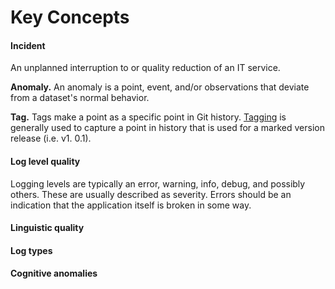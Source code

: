 
# Key Concepts

#### Incident
An unplanned interruption to or quality reduction of an IT service.

**Anomaly.** An anomaly is a point, event, and/or observations that deviate from a dataset's normal behavior.

**Tag.**
Tags make a point as a specific point in Git history.
[Tagging](https://git-scm.com/book/en/v2/Git-Basics-Tagging) is generally used to capture a point in history that is used for a marked version release (i.e. v1. 0.1).

#### Log level quality
Logging levels are typically an error, warning, info, debug, and possibly others.
These are usually described as severity.
Errors should be an indication that the application itself is broken in some way.


#### Linguistic quality

#### Log types

#### Cognitive anomalies